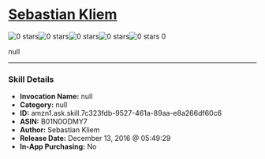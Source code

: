 # [Sebastian Kliem ](http://alexa.amazon.com/#skills/amzn1.ask.skill.7c323fdb-9527-461a-89aa-e8a266df60c6)
![0 stars](../../images/ic_star_border_black_18dp_1x.png)![0 stars](../../images/ic_star_border_black_18dp_1x.png)![0 stars](../../images/ic_star_border_black_18dp_1x.png)![0 stars](../../images/ic_star_border_black_18dp_1x.png)![0 stars](../../images/ic_star_border_black_18dp_1x.png) 0

null

***

### Skill Details

* **Invocation Name:** null
* **Category:** null
* **ID:** amzn1.ask.skill.7c323fdb-9527-461a-89aa-e8a266df60c6
* **ASIN:** B01N0ODMY7
* **Author:** Sebastian Kliem 
* **Release Date:** December 13, 2016 @ 05:49:29
* **In-App Purchasing:** No
